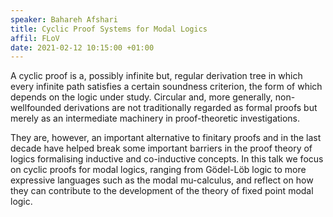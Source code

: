 ```yaml
---
speaker: Bahareh Afshari
title: Cyclic Proof Systems for Modal Logics
affil: FLoV
date: 2021-02-12 10:15:00 +01:00
---
```

A cyclic proof is a, possibly infinite but, regular derivation tree in which every infinite path satisfies a certain soundness criterion, the form of which depends on the logic under study. 
Circular and, more generally, non-wellfounded derivations are not traditionally regarded as formal proofs but merely as an intermediate machinery in proof-theoretic investigations.
<!--more-->
They are, however, an important alternative to finitary proofs and in the last decade have helped break some important barriers in the proof theory of logics formalising inductive and co-inductive concepts.
In this talk we focus on cyclic proofs for modal logics, ranging from Gödel-Löb logic to more expressive languages such as the modal mu-calculus, and reflect on how they can contribute to the development of the theory of fixed point modal logic.
